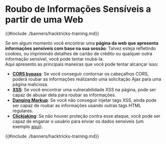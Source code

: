 # Roubo de Informações Sensíveis a partir de uma Web

{{#include ./banners/hacktricks-training.md}}

Se em algum momento você encontrar uma **página da web que apresenta informações sensíveis com base na sua sessão**: Talvez esteja refletindo cookies, ou imprimindo detalhes de cartão de crédito ou qualquer outra informação sensível, você pode tentar roubá-la.\
Aqui apresento as principais maneiras que você pode tentar alcançar isso:

- [**CORS bypass**](pentesting-web/cors-bypass.md): Se você conseguir contornar os cabeçalhos CORS, poderá roubar as informações realizando uma solicitação Ajax para uma página maliciosa.
- [**XSS**](pentesting-web/xss-cross-site-scripting/): Se você encontrar uma vulnerabilidade XSS na página, pode ser capaz de abusar dela para roubar as informações.
- [**Danging Markup**](pentesting-web/dangling-markup-html-scriptless-injection/): Se você não conseguir injetar tags XSS, ainda pode ser capaz de roubar as informações usando outras tags HTML regulares.
- [**Clickjaking**](pentesting-web/clickjacking.md): Se não houver proteção contra esse ataque, você pode ser capaz de enganar o usuário para enviar os dados sensíveis (um exemplo [aqui](https://medium.com/bugbountywriteup/apache-example-servlet-leads-to-61a2720cac20)).

{{#include ./banners/hacktricks-training.md}}
